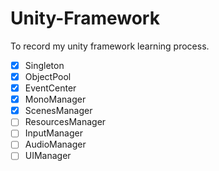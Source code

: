 # Unity-Framework
To record my unity framework learning process.

- [x] Singleton
- [x] ObjectPool
- [x] EventCenter
- [x] MonoManager
- [x] ScenesManager
- [ ] ResourcesManager
- [ ] InputManager
- [ ] AudioManager
- [ ] UIManager
